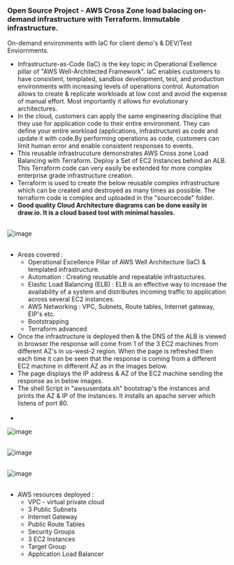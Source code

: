### Open Source Project - AWS Cross Zone load balacing on-demand infrastructure with Terraform. Immutable infrastructure. <br/>
On-demand environments with IaC for client demo's & DEV/Test Enviornments. <br/> 
* Infrastructure-as-Code (IaC) is the key topic in Operational Exellence pillar of "AWS Well-Architected Framework". IaC enables customers to have consistent, templated, sandbox development, test, and production environments with increasing levels of operations control. Automation allows to create &  replicate workloads at low cost and avoid the expense of manual effort. Most importantly it allows for evolutionary architectures.<br/>
* In the cloud, customers can apply the same engineering discipline that they use for application code to their entire environment. They can define your entire workload (applications, infrastructure) as code and update it with code.By performing operations as code, customers can limit human error and enable consistent responses to events. <br/>
* This reusable infrastrucuture demonstrates AWS Cross zone Load Balancing with Terraform. Deploy a Set of EC2 Instances behind an ALB. This Terraform code can very easily be extended for more complex enterprise grade infrastructure creation.<br/>
* Terraform is used to create the below reusable complex infrastructure which can be created and destroyed as many times as possible. The terraform code is complex and uploaded in the "sourcecode" folder. <br/>
* **Good quality Cloud Architecture diagrams can be done easily in draw.io. It is a cloud based tool with minimal hassles.** <br/><br/>


![image](https://user-images.githubusercontent.com/92582005/210149141-ecea4e4a-95df-44d8-a0ac-db6000e11dd5.png) <br/><br/>
* Areas covered :
   * Operational Excellence Pillar of AWS Well Architecture (IaC) & templated infrastructure. <br/>
   * Automation : Creating reusable and repeatable infrastuctures.<br/>
   * Elastic Load Balancing (ELB) : ELB is an effective way to increase the availability of a system and distributes incoming traffic to application across several EC2 instances. <br/>
   * AWS Networking : VPC, Subnets, Route tables, Internet gateway, EIP's etc.<br/>
   * Bootstrapping <br/>
   * Terraform advanced <br/>
* Once the infrastructure is deployed then & the DNS of the ALB is viewed in browser the response will come from 1 of the 3 EC2 machines from different AZ's in us-west-2 region. When the page is refreshed then each time it can be seen that the response is coming from a different EC2 machine in different AZ as in the images below. <br/>
* The page displays the IP address & AZ of the EC2 machine sending the response as in below images. <br/>
* The shell Script in "awsuserdata.sh" bootstrap's the instances and prints the AZ & IP of the instances. It installs an apache server which listens of port 80. <br/> <br/>
* 

![image](https://user-images.githubusercontent.com/92582005/210150116-c3553e33-dab4-4224-8ecc-435562c2fac7.png) <br/><br/>

![image](https://user-images.githubusercontent.com/92582005/210150134-3ad9895c-5ff8-4679-9004-06ae60e12af1.png) <br/><br/>

![image](https://user-images.githubusercontent.com/92582005/210150145-02af0cb9-78d4-4718-ba05-9456cd51391c.png) <br/><br/>

* AWS resources deployed : <br/>
  * VPC - virtual private cloud <br/>
  * 3 Public Subnets <br/>
  * Internet Gateway <br/>
  * Public Route Tables <br/>
  * Security Groups <br/>
  * 3 EC2 Instances <br/>
  * Target Group <br/> 
  * Application Load Balancer <br/>
